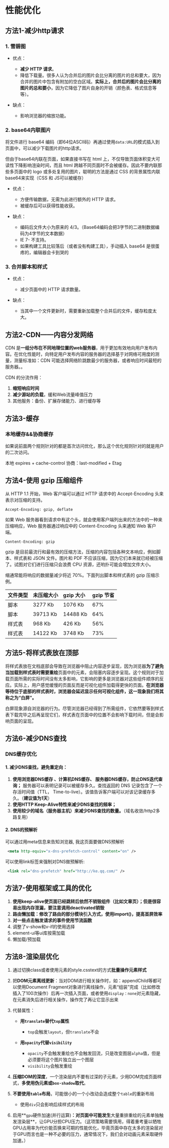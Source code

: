 # 性能优化

## 方法1-减少http请求

### 1. 雪碧图

- 优点：
  - **减少 HTTP 请求**。
  - 降低下载量。很多人认为合并后的图片会比分离的图片的总和要大，因为合并的图片中包含有附加的空白区域。**实际上，合并后的图片会比分离的图片的总和要小**，因为它降低了图片自身的开销（颜色表、格式信息等等）。

- 缺点：
  - 影响浏览器的缩放功能。

### 2.  base64内联图片

将文件进行 base64 编码（即64位ASCII码）再通过使用`data:URL`的模式插入到页面中，可以减少下载图片的http请求。

但由于base64内联在页面，如果直接书写在 html 上，不仅导致页面体积变大可读性下降影响渲染时间，而且 html 跨越不同页面时不会被缓存。因此不要内联那些多页面中的 logo 或多处复用的图片，聪明的方法是通过 CSS 的背景属性内联base64来实现（CSS 和 JS可以被缓存）

- 优点：
  - 方便传输数据，无需为此进行额外的 HTTP 请求。
  - 被缓存后可以获得性能收获。

- 缺点：
  - 编码后文件大小为原来的 4/3。（Base64编码会把3字节的二进制数据编码为4字节的文本数据）
  - IE 7- 不支持。
  - 如果构建工具比较落后（或者没有构建工具），手动插入 base64 是很蛋疼的，编辑器会卡到哭的

### 3. 合并脚本和样式

- 优点：
  - 减少页面中的 HTTP 请求数量。

- 缺点：
  - 当其中一个文件更新时，需要重新加载整个合并后的文件，缓存粒度太大。



## 方法2-CDN——内容分发网络

CDN 是**一组分布在不同地理位置的web服务器**，用于更加有效地向用户发布内容。在优化性能时，向特定用户发布内容的服务器的选择基于对网络可用度的测量，测量标准如：CDN 可能选择网络阶跳数最少的服务器，或者响应时间最短的服务器。。

CDN 的分流作用：

1. **缩短响应时间**
2. **减少源站的负载**，缓和Web流量峰值压力
3. 其他服务：备份、扩展存储能力、进行缓存等



## 方法3-缓存

### 本地缓存&&协商缓存

如果说前面两个规则针对的都是首次访问优化，那么这个优化规则针对的就是用户的二次访问。

本地 expires + cache-control
协商：last-modified + Etag



## 方法4-使用 gzip 压缩组件

从 HTTP 1.1 开始，Web 客户端可以通过 HTTP 请求中的 Accept-Encoding 头来表示对压缩的支持。

```
Accept-Encoding: gzip, deflate
```

如果 Web 服务器看到请求中有这个头，就会使用客户端列出来的方法中的一种来压缩响应，Web 服务器通过响应中的 Content-Encoding 头来通知 Web 客户端。

```
Content-Encoding: gzip
```

gzip 是目前最流行和最有效的压缩方法，压缩的内容包括各种文本响应，例如脚本、样式表和 JSON 文件。图片和 PDF 不应该压缩，因为它们本来就已经被压缩了。试图对它们进行压缩只会浪费 CPU 资源，还哟扑可能会增加文件大小。

缩通常能将响应的数据量减少将近 70%。下面列出脚本和样式表的 gzip 压缩示例。

| 文件类型 | 未压缩大小 | gzip 大小 | gzip 节省 |
| :------- | :--------- | :-------- | :-------- |
| 脚本     | 3277 Kb    | 1076 Kb   | 67%       |
| 脚本     | 39713 Kb   | 14488 Kb  | 64%       |
| 样式表   | 968 Kb     | 426 Kb    | 56%       |
| 样式表   | 14122 Kb   | 3748 Kb   | 73%       |



## 方法5-将样式表放在顶部

将样式表放在文档底部会导致在浏览器中阻止内容逐步呈现，因为浏览器**为了避免当加载到样式表时需要重绘**页面中的元素，会阻塞内容逐步呈现。这个规则对于加载页面所需的实际时间没有太多影响，它影响的更多是浏览器对这些组件顺序的反应。实际上，用户感觉缓慢的页面反而是可视化组件加载得更快的页面。**在浏览器等待位于底部的样式表时，浏览器会延迟显示任何可视化组件，这一现象我们将其称之为“白屏”。**

白屏现象源自浏览器的行为。尽管浏览器已经得到了所需组件，它依然要等到样式表下载完毕之后再呈现它们，样式表在页面中的位置不会影响下载时间，但是会影响页面的呈现。



## 方法6-减少DNS查找

### DNS缓存优化

#### 1. 减少DNS查找，避免重定向：

1. **使用浏览器DNS缓存 、计算机DNS缓存、 服务器DNS缓存，防止DNS迭代查询；**
   服务器可以表明记录可以被缓存多久。查找返回的 DNS 记录包含了一个存活时间值（TTL， Time-to-live）。该值告诉客户端可以对该记录缓存多久。（**建议值为1天**）
2. **使用HTTP Keep-Alive特性来减少DNS查找的频率；**
3. **使用较少的域名（服务器主机）来减少DNS查找的数量。**（域名收敛/http2多路复用）

#### **2. DNS**的预解析

可以通过用meta信息来告知浏览器, 我这页面要做DNS预解析

```xml
 <meta http-equiv="x-dns-prefetch-control" content="on" />
```

可以使用link标签来强制对DNS做预解析:

```xml
 <link rel="dns-prefetch" href="http://ke.qq.com/" />
```



## 方法7-使用框架或工具的优化

1. **使用keep-alive使页面已经跳转后依然不销毁组件（比如文章页）；但是很容易出现内存泄漏，要注意调用deactivated销毁**
2. **路由懒加载：修改了路由的部分模块引入方式，使用import()，提高首屏效率**
3. **对一些点击触发请求的事件使用节流函数**
4. 调整了v-show和v-if的使用选择
5. element-ui等ui库按需加载
6. 懒加载/预加载



## 方法8-渲染层优化

1. 通过切换class或者使用元素的style.csstext的方式**批量操作元素样式**
2. 把**DOM元素离线更新**：当对DOM进行相关操作时，如：appendChild等都可以使用Document Fragment对象进行离线操作，元素“组装”完成（比如修改插入了100次操作）后再一次插入页面，或者使用`display：none`对元素隐藏，在元素消失后进行相关操作，操作完了再让它显示出来
3. 代替属性：

   - **用`translate`替代`top`属性**
     - `top`会触发`layout`，但`translate`不会

   - **用`opacity`代替`visibility`**
     - `opacity`不会触发重绘也不会触发回流，只是改变图层`alpha`值，但是必须要将这个图片独立出一个图层
     - `visibility`会触发重绘
4. **压缩DOM的深度**，一个渲染层内不要有过深的子元素，少用DOM完成页面样式，**多使用伪元素或`box-shadow`取代**。
5. **不要使用`table`布局**，可能很小的一个小改动会造成整个`table`的重新布局

   - 使用`div`只会影响后续样式的布局
6. 启用**`gpu`硬件加速(并行运算)**：对页面中可能发生**大量重排重绘的元素单独触发渲染层**，让GPU分担CPU压力。（这项策略需要慎用，得着重考量以牺牲GPU占用率为代价能否换来可期的性能优化，毕竟页面中存在太多的渲染层对于GPU而言也是一种不必要的压力，通常情况下，我们会对动画元素采取硬件加速。）

